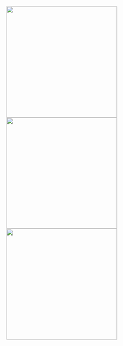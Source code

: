 <img src = "https://github.com/NobleAmanfo/NikeCloneApp/assets/67824486/d661f6dc-d308-40e8-993a-56e6ed14c8b9 " width = "300"/>
<img src = "https://github.com/NobleAmanfo/NikeCloneApp/assets/67824486/f4b85831-ba60-488c-bbfd-ba728912dabe" width = "300"/>
<img src = "https://github.com/NobleAmanfo/NikeCloneApp/assets/67824486/21630d72-7ab8-484e-babb-2cd7656591e0" width = "300"/>
